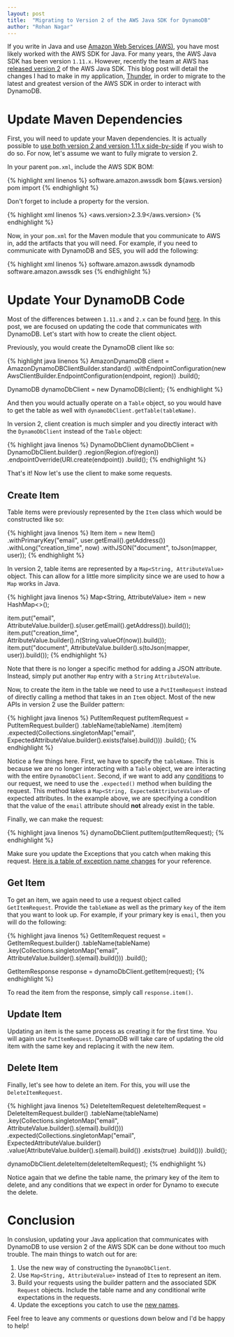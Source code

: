 ```yaml
---
layout: post
title:  "Migrating to Version 2 of the AWS Java SDK for DynamoDB"
author: "Rohan Nagar"
---
```


If you write in Java and use [Amazon Web Services (AWS)](https://aws.amazon.com/), you have most likely worked with the AWS SDK
for Java. For many years, the AWS Java SDK has been version `1.11.x`. However, recently the team at AWS has
[released version 2](https://aws.amazon.com/blogs/developer/aws-sdk-for-java-2-x-released/) of the AWS Java SDK. This blog post will
detail the changes I had to make in my application, [Thunder](https://github.com/RohanNagar/thunder), in order to migrate to the latest
and greatest version of the AWS SDK in order to interact with DynamoDB.

# Update Maven Dependencies

First, you will need to update your Maven dependencies. It is actually possible to
[use both version 2 and version 1.11.x side-by-side](https://docs.aws.amazon.com/sdk-for-java/v2/migration-guide/side-by-side.html)
if you wish to do so. For now, let's assume we want to fully migrate to version 2.

In your parent `pom.xml`, include the AWS SDK BOM:

{% highlight xml  linenos %}
<dependencyManagement>
  <dependencies>
    <dependency>
      <groupId>software.amazon.awssdk</groupId>
      <artifactId>bom</artifactId>
      <version>${aws.version}</version>
      <type>pom</type>
      <scope>import</scope>
    </dependency>
  </dependencies>
</dependencyManagement>
{% endhighlight %}

Don't forget to include a property for the version.

{% highlight xml  linenos %}
<properties>
  <aws.version>2.3.9</aws.version>
</properties>
{% endhighlight %}

Now, in your `pom.xml` for the Maven module that you communicate to AWS in, add the artifacts that you will need.
For example, if you need to communicate with DynamoDB and SES, you will add the following:

{% highlight xml  linenos %}
<dependencies>
  <dependency>
    <groupId>software.amazon.awssdk</groupId>
    <artifactId>dynamodb</artifactId>
  </dependency>
  <dependency>
    <groupId>software.amazon.awssdk</groupId>
    <artifactId>ses</artifactId>
  </dependency>
</dependencies>
{% endhighlight %}

# Update Your DynamoDB Code

Most of the differences between `1.11.x` and `2.x` can be found [here](https://docs.aws.amazon.com/sdk-for-java/v2/migration-guide/whats-different.html).
In this post, we are focused on updating the code that communicates with DynamoDB. Let's start with how to create the client object.

Previously, you would create the DynamoDB client like so:

{% highlight java  linenos %}
AmazonDynamoDB client = AmazonDynamoDBClientBuilder.standard()
    .withEndpointConfiguration(new AwsClientBuilder.EndpointConfiguration(endpoint, region))
    .build();

DynamoDB dynamoDbClient = new DynamoDB(client);
{% endhighlight %}

And then you would actually operate on a `Table` object, so you would have to get the table as well with `dynamoDbClient.getTable(tableName)`.

In version 2, client creation is much simpler and you directly interact with the `DynamoDbClient` instead of the `Table` object:

{% highlight java  linenos %}
DynamoDbClient dynamoDbClient = DynamoDbClient.builder()
    .region(Region.of(region))
    .endpointOverride(URI.create(endpoint))
    .build();
{% endhighlight %}

That's it! Now let's use the client to make some requests.

## Create Item

Table items were previously represented by the `Item` class which would be constructed like so:

{% highlight java  linenos %}
Item item = new Item()
    .withPrimaryKey("email", user.getEmail().getAddress())
    .withLong("creation_time", now)
    .withJSON("document", toJson(mapper, user));
{% endhighlight %}

In version 2, table items are represented by a `Map<String, AttributeValue>` object. This can allow for a little more simplicity since
we are used to how a `Map` works in Java.

{% highlight java  linenos %}
Map<String, AttributeValue> item = new HashMap<>();

item.put("email", AttributeValue.builder().s(user.getEmail().getAddress()).build());
item.put("creation_time", AttributeValue.builder().n(String.valueOf(now)).build());
item.put("document", AttributeValue.builder().s(toJson(mapper, user)).build());
{% endhighlight %}

Note that there is no longer a specific method for adding a JSON attribute. Instead, simply put another `Map` entry with a `String` `AttributeValue`.

Now, to create the item in the table we need to use a `PutItemRequest` instead of directly calling a method that takes in an `Item` object.
Most of the new APIs in version 2 use the Builder pattern:

{% highlight java  linenos %}
PutItemRequest putItemRequest = PutItemRequest.builder()
    .tableName(tableName)
    .item(item)
    .expected(Collections.singletonMap("email",
        ExpectedAttributeValue.builder().exists(false).build()))
    .build();
{% endhighlight %}

Notice a few things here. First, we have to specify the `tableName`. This is because we are no longer interacting with a `Table` object, we are
interacting with the entire `DynamoDbClient`. Second, if we want to add any [conditions](https://docs.aws.amazon.com/amazondynamodb/latest/developerguide/WorkingWithItems.html#WorkingWithItems.ConditionalUpdate)
to our request, we need to use the `.expected()` method when building the request. This method takes a `Map<String, ExpectedAttributeValue>` of
expected attributes. In the example above, we are specifying a condition that the value of the `email` attribute should **not** already exist in
the table.

Finally, we can make the request:

{% highlight java  linenos %}
dynamoDbClient.putItem(putItemRequest);
{% endhighlight %}

Make sure you update the Exceptions that you catch when making this request.
[Here is a table of exception name changes](https://docs.aws.amazon.com/sdk-for-java/v2/migration-guide/exception-changes.html)
for your reference.

## Get Item

To get an item, we again need to use a request object called `GetItemRequest`. Provide the `tableName` as well as the primary `key` of the
item that you want to look up. For example, if your primary key is `email`, then you will do the following:

{% highlight java  linenos %}
GetItemRequest request = GetItemRequest.builder()
    .tableName(tableName)
    .key(Collections.singletonMap("email", AttributeValue.builder().s(email).build()))
    .build();

GetItemResponse response = dynamoDbClient.getItem(request);
{% endhighlight %}

To read the item from the response, simply call `response.item()`.

## Update Item

Updating an item is the same process as creating it for the first time. You will again use `PutItemRequest`. DynamoDB will take care of
updating the old item with the same key and replacing it with the new item.

## Delete Item

Finally, let's see how to delete an item. For this, you will use the `DeleteItemRequest`.

{% highlight java  linenos %}
DeleteItemRequest deleteItemRequest = DeleteItemRequest.builder()
    .tableName(tableName)
    .key(Collections.singletonMap("email", AttributeValue.builder().s(email).build()))
    .expected(Collections.singletonMap("email",
        ExpectedAttributeValue.builder()
            .value(AttributeValue.builder().s(email).build())
            .exists(true)
            .build()))
    .build();

dynamoDbClient.deleteItem(deleteItemRequest);
{% endhighlight %}

Notice again that we define the table name, the primary key of the item to delete, and any conditions that we expect in order for Dynamo to
execute the delete.

# Conclusion

In conslusion, updating your Java application that communicates with DynamoDB to use version 2 of the AWS SDK can be done without too much trouble.
The main things to watch out for are:

1. Use the new way of constructing the `DynamoDbClient`.
2. Use `Map<String, AttributeValue>` instead of `Item` to represent an item.
3. Build your requests using the builder pattern and the associated SDK `Request` objects. Include the table name and any conditional write expectations
in the requests.
4. Update the exceptions you catch to use the [new names](https://docs.aws.amazon.com/sdk-for-java/v2/migration-guide/exception-changes.html).

Feel free to leave any comments or questions down below and I'd be happy to help!
